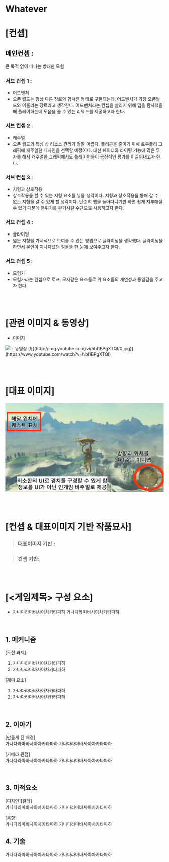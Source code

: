 # Whatever

# [컨셉]

## 메인컨셉 :

큰 목적 없이 떠나는 방대한 모험

### 서브 컨셉 1 :

- 어드벤처
- 오픈 월드는 항상 다른 장르와 합쳐진 형태로 구현되는데, 어드벤처가 가장 오픈월드와 어울리는 장르라고 생각한다. 어드벤처라는 컨셉을 살리기 위해 맵을 탐사했을 때 플레이하는데 도움을 줄 수 있는 리워드를 제공하고자 한다.

### 서브 컨셉 2 :

- 캐주얼
- 오픈 월드의 특성 상 리소스 관리가 정말 어렵다. 폴리곤을 줄이기 위해 로우폴리 그래픽에 캐주얼한 디자인을 선택할 예정이다. 대신 쉐이더와 라이팅 기능에 많은 투자를 해서 캐주얼한 그래픽에서도 플레이어들이 긍정적인 평가를 이끌어내고자 한다. 

### 서브 컨셉 3 :

- 지형과 상호작용
- 상호작용을 할 수 있는 지형 요소를 넣을 생각이다. 지형과 상호작용을 통해 갈 수 없는 지형을 갈 수 있게 할 생각이다. 단순히 맵을 돌아다니기만 하면 쉽게 지루해질 수 있기 때문에 분위기를 환기시킬 수단으로 사용하고자 한다.

### 서브 컨셉 4 :

- 글라이딩
- 넓은 지형을 가시적으로 보여줄 수 있는 방법으로 글라이딩을 생각했다. 글라이딩을 하면서 본인이 지나다녔던 길들을 한 눈에 보여주고자 한다.

### 서브 컨셉 5 :

- 모험가
- 모험가라는 컨셉으로 로프, 모자같은 요소들로 위 요소들의 개연성과 통일감을 주고자 한다.

<br><br>

# [관련 이미지 & 동영상]

- 이미지  
 <img src="./img/관련이미지.jpg">
- 동영상
 [![](http://img.youtube.com/vi/hbI1BPgXTQI/0.jpg)](https://www.youtube.com/watch?v=hbI1BPgXTQI)

<br><br>

# [대표 이미지]

![그림](./img/1.png)

<br><br>

# [컨셉 & 대표이미지 기반 작품묘사]

> ### 대표이미지 기반 :

> ### 컨셉 기반:

<br><br>

# [<게임제목> 구성 요소]

- 가나다라마바사아차카타파하 가나다라마바사아차카타파하

<br>

## 1. 메커니즘

[도전 과제]

1. 가나다라마바사아차카타파하
2. 가나다라마바사아차카타파하

[재미 요소]

1. 가나다라마바사아차카타파하
2. 가나다라마바사아차카타파하

<br>

## 2. 이야기

[만들게 된 배경]  
가나다라마바사아차카타파하 가나다라마바사아차카타파하

[카메라 관점]  
가나다라마바사아차카타파하 가나다라마바사아차카타파하

<br>

## 3. 미적요소

[디자인][컬러]  
가나다라마바사아차카타파하 가나다라마바사아차카타파하

[음향]  
가나다라마바사아차카타파하 가나다라마바사아차카타파하
<br>

## 4. 기술

가나다라마바사아차카타파하 가나다라마바사아차카타파하
